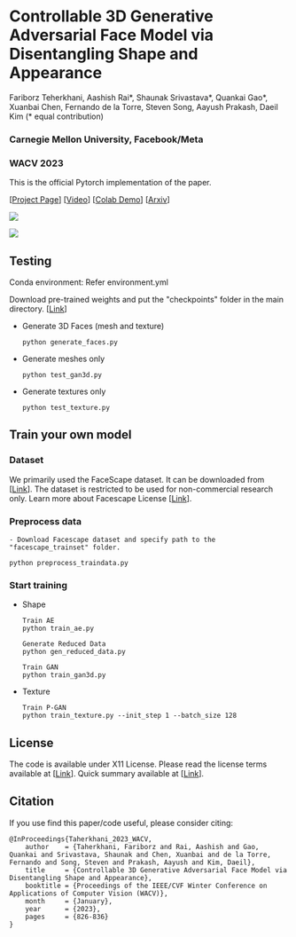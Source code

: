 
# Controllable 3D Generative Adversarial Face Model via Disentangling Shape and Appearance

Fariborz Teherkhani, Aashish Rai*, Shaunak Srivastava*, Quankai Gao*, Xuanbai Chen, Fernando de la Torre, Steven Song, Aayush Prakash, Daeil Kim (* equal contribution)

### Carnegie Mellon University, Facebook/Meta

### WACV 2023

This is the official Pytorch implementation of the paper.


[[Project Page](https://aashishrai3799.github.io/3DFaceCAM)] [[Video](https://drive.google.com/file/d/1PqIN4Rzp4vapWs2pUegUEoMhg4lM2Smy/view?usp=sharing)] [[Colab Demo](#)] [[Arxiv](https://arxiv.org/abs/2208.14263)] 

![](3dfacecam.gif)

![](arch.png)

## Testing

Conda environment: Refer environment.yml

Download pre-trained weights and put the "checkpoints" folder in the main directory. [[Link](https://drive.google.com/file/d/1hK31wVAoieRiVFydPxnx0MVpx6AnWN1-/view?usp=sharing)]

- Generate 3D Faces (mesh and texture)
    ```
    python generate_faces.py
    ```
    
- Generate meshes only
    ```
    python test_gan3d.py
    ```
    
- Generate textures only
    ```
    python test_texture.py
    ```

## Train your own model

### Dataset

We primarily used the FaceScape dataset. It can be downloaded from [[Link](https://facescape.nju.edu.cn/Page_Download/)]. The dataset is restricted to be used for non-commercial research only. Learn more about Facescape License [[Link](https://facescape.nju.edu.cn/static/License_Agreement.pdf)].

### Preprocess data

    - Download Facescape dataset and specify path to the "facescape_trainset" folder.
    
    python preprocess_traindata.py
    

### Start training

- Shape
    ```
    Train AE
    python train_ae.py 
    ```
    ```
    Generate Reduced Data
    python gen_reduced_data.py 
    ```
    
    ```
    Train GAN
    python train_gan3d.py 
    ```

- Texture
    ```
    Train P-GAN
    python train_texture.py --init_step 1 --batch_size 128
    ```

## License

The code is available under X11 License. Please read the license terms available at [[Link](https://github.com/aashishrai3799/3DFaceCAM/blob/main/LICENSE)]. Quick summary available at [[Link](https://www.tldrlegal.com/l/x11)].

## Citation

If you use find this paper/code useful, please consider citing:

```
@InProceedings{Taherkhani_2023_WACV,
    author    = {Taherkhani, Fariborz and Rai, Aashish and Gao, Quankai and Srivastava, Shaunak and Chen, Xuanbai and de la Torre, Fernando and Song, Steven and Prakash, Aayush and Kim, Daeil},
    title     = {Controllable 3D Generative Adversarial Face Model via Disentangling Shape and Appearance},
    booktitle = {Proceedings of the IEEE/CVF Winter Conference on Applications of Computer Vision (WACV)},
    month     = {January},
    year      = {2023},
    pages     = {826-836}
}
```


